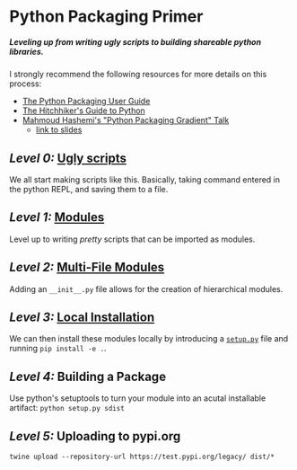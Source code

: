 Python Packaging Primer
=======================
##### Leveling up from writing ugly scripts to building shareable python libraries.

I strongly recommend the following resources for more details on this process:
* [The Python Packaging User Guide](https://python-packaging-user-guide.readthedocs.io/overview/)
* [The Hitchhiker's Guide to Python](https://docs.python-guide.org/shipping/packaging/)
* [Mahmoud Hashemi's "Python Packaging Gradient" Talk](https://www.youtube.com/watch?v=iLVNWfPWAC8)
	- [link to slides](https://speakerdeck.com/pybay/2017-the-packaging-gradient)

## **_Level 0:_** [Ugly scripts](https://github.com/hummel/python_packaging/blob/master/my_pypackage/ugly_script.py)
We all start making scripts like this.  Basically, taking command entered in the python REPL, and saving them to a file.

## **_Level 1:_** [Modules](https://github.com/hummel/python_packaging/blob/master/my_pypackage/standard_lib.py)
Level up to writing _pretty_ scripts that can be imported as modules.

## **_Level 2:_** [Multi-File Modules](https://github.com/hummel/python_packaging/blob/master/my_pypackage/__init__.py)
Adding an `__init__.py` file allows for the creation of hierarchical modules.

## **_Level 3:_** [Local Installation](https://github.com/hummel/python_packaging/blob/master/setup.cfg)
We can then install these modules locally by introducing a [`setup.py`](https://github.com/hummel/python_packaging/blob/master/setup.cfg) file and running `pip install -e .`.

## **_Level 4:_** Building a Package
Use python's setuptools to turn your module into an acutal installable artifact: `python setup.py sdist`

## **_Level 5:_** Uploading to pypi.org
`twine upload --repository-url https://test.pypi.org/legacy/ dist/*`
